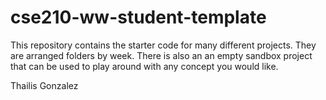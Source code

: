 # cse210-ww-student-template

This repository contains the starter code for many different projects. They are arranged folders by week. There is also an an empty sandbox project that can be used to play around with any concept you would like.

Thailis Gonzalez